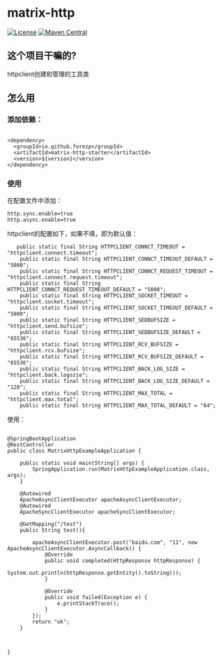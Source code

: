 # matrix-http


[![License](https://img.shields.io/badge/License-Apache%202.0-blue.svg?label=license)](https://github.com/forezp/matrix-eventbus/blob/master/LICENSE)
[![Maven Central](https://img.shields.io/maven-central/v/io.github.forezp/matrix-http-starter.svg?label=maven%20central)](http://mvnrepository.com/artifact/io.github.forezp/matrix-http-starter)

## 这个项目干嘛的?

httpclient创建和管理的工具类

## 怎么用


### 添加依赖：


```$xslt

<dependency>
  <groupId>io.github.forezp</groupId>
  <artifactId>matrix-http-starter</artifactId>
  <version>${version}</version>
</dependency>
```




### 使用

在配置文件中添加：

```
http.sync.enable=true
http.async.enable=true

```

httpclient的配置如下，如果不填，即为默认值：

```
   public static final String HTTPCLIENT_CONNCT_TIMEOUT = "httpclient.connect.timeout";
    public static final String HTTPCLIENT_CONNCT_TIMEOUT_DEFAULT = "5000";
    public static final String HTTPCLIENT_CONNCT_REQUEST_TIMEOUT = "httpclient.connect.request.timeout";
    public static final String HTTPCLIENT_CONNCT_REQUEST_TIMEOUT_DEFAULT = "5000";
    public static final String HTTPCLIENT_SOCKET_TIMEOUT = "httpclient.socket.timeout";
    public static final String HTTPCLIENT_SOCKET_TIMEOUT_DEFAULT = "5000";
    public static final String HTTPCLIENT_SEDBUFSIZE = "httpclient.send.bufsize";
    public static final String HTTPCLIENT_SEDBUFSIZE_DEFAULT = "65536";
    public static final String HTTPCLIENT_RCV_BUFSIZE = "httpclient.rcv.bufsize";
    public static final String HTTPCLIENT_RCV_BUFSIZE_DEFAULT = "65536";
    public static final String HTTPCLIENT_BACK_LOG_SIZE = "httpclient.back.logszie";
    public static final String HTTPCLIENT_BACK_LOG_SIZE_DEFAULT = "128";
    public static final String HTTPCLIENT_MAX_TOTAL = "httpclient.max.total";
    public static final String HTTPCLIENT_MAX_TOTAL_DEFAULT = "64";

```
使用：

```

@SpringBootApplication
@RestController
public class MatrixHttpExampleApplication {

	public static void main(String[] args) {
		SpringApplication.run(MatrixHttpExampleApplication.class, args);
	}

	@Autowired
	ApacheAsyncClientExecutor apacheAsyncClientExecutor;
	@Autowired
	ApacheSyncClientExecutor apacheSyncClientExecutor;

	@GetMapping("/test")
	public String test(){

		apacheAsyncClientExecutor.post("baidu.com", "11", new ApacheAsyncClientExecutor.AsyncCallback() {
			@Override
			public void completed(HttpResponse httpResponse) {
				System.out.println(httpResponse.getEntity().toString());
			}

			@Override
			public void failed(Exception e) {
				e.printStackTrace();
			}
		});
		return "ok";
	}



}

```
